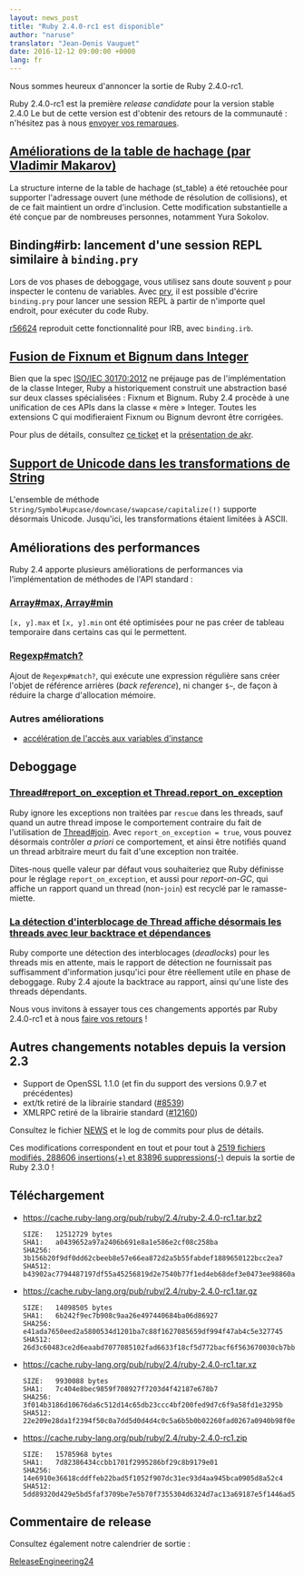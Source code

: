 ```yaml
---
layout: news_post
title: "Ruby 2.4.0-rc1 est disponible"
author: "naruse"
translator: "Jean-Denis Vauguet"
date: 2016-12-12 09:00:00 +0000
lang: fr
---
```


Nous sommes heureux d'annoncer la sortie de Ruby 2.4.0-rc1.

Ruby 2.4.0-rc1 est la première *release candidate* pour la version stable 2.4.0
Le but de cette version est d'obtenir des retours de la communauté : n'hésitez
pas à nous [envoyer vos remarques](https://bugs.ruby-lang.org/projects/ruby/wiki/HowToReport).

## [Améliorations de la table de hachage (par Vladimir Makarov)](https://bugs.ruby-lang.org/issues/12142)

La structure interne de la table de hachage (st_table) a été retouchée pour
supporter l'adressage ouvert (une méthode de résolution de collisions), et
de ce fait maintient un ordre d'inclusion. Cette modification substantielle
a été conçue par de nombreuses personnes, notamment Yura Sokolov.

## Binding#irb: lancement d'une session REPL similaire à `binding.pry`

Lors de vos phases de deboggage, vous utilisez sans doute souvent `p` pour
inspecter le contenu de variables. Avec [pry](https://github.com/pry/pry),
il est possible d'écrire `binding.pry` pour lancer une session REPL à partir
de n'importe quel endroit, pour exécuter du code Ruby.

[r56624](https://github.com/ruby/ruby/commit/493e48897421d176a8faf0f0820323d79ecdf94a)
reproduit cette fonctionnalité pour IRB, avec `binding.irb`.

## [Fusion de Fixnum et Bignum dans Integer](https://bugs.ruby-lang.org/issues/12005)

Bien que la spec [ISO/IEC 30170:2012](http://www.iso.org/iso/iso_catalogue/catalogue_tc/catalogue_detail.htm?csnumber=59579)
ne préjauge pas de l'implémentation de la classe Integer, Ruby a historiquement
construit une abstraction basé sur deux classes spécialisées : Fixnum et Bignum.
Ruby 2.4 procède à une unification de ces APIs dans la classe « mère » Integer.
Toutes les extensions C qui modifieraient Fixnum ou Bignum devront être corrigées.

Pour plus de détails, consultez [ce ticket](https://bugs.ruby-lang.org/issues/12005)
et la [présentation de akr](http://www.a-k-r.org/pub/2016-09-08-rubykaigi-unified-integer.pdf).

## [Support de Unicode dans les transformations de String](https://bugs.ruby-lang.org/issues/10085)

L'ensemble de méthode `String/Symbol#upcase/downcase/swapcase/capitalize(!)`
supporte désormais Unicode. Jusqu'ici, les transformations étaient limitées
à ASCII.

## Améliorations des performances

Ruby 2.4 apporte plusieurs améliorations de performances via l'implémentation
de méthodes de l'API standard :

### [Array#max, Array#min](https://bugs.ruby-lang.org/issues/12172)

`[x, y].max` et `[x, y].min` ont été optimisées pour ne pas créer de tableau
temporaire dans certains cas qui le permettent.

### [Regexp#match?](https://bugs.ruby-lang.org/issues/8110)

Ajout de `Regexp#match?`, qui exécute une expression régulière sans créer l'objet
de référence arrières (*back reference*), ni changer `$~`, de façon à réduire la
charge d'allocation mémoire.

### Autres améliorations

* [accélération de l'accès aux variables d'instance](https://bugs.ruby-lang.org/issues/12274)

## Deboggage

### [Thread#report_on_exception et Thread.report_on_exception](https://bugs.ruby-lang.org/issues/6647)

Ruby ignore les exceptions non traitées par `rescue` dans les threads, sauf
quand un autre thread impose le comportement contraire du fait de l'utilisation
de [Thread#join](https://ruby-doc.org/core-2.4.0/Thread.html#method-i-join). Avec
`report_on_exception = true`, vous pouvez désormais contrôler *a priori* ce
comportement, et ainsi être notifiés quand un thread arbitraire meurt du fait
d'une exception non traitée.

Dites-nous quelle valeur par défaut vous souhaiteriez que Ruby définisse pour
le réglage `report_on_exception`, et aussi pour *report-on-GC*, qui affiche un
rapport quand un thread (non-`join`) est recyclé par le ramasse-miette.

### [La détection d'interblocage de Thread affiche désormais les threads avec leur backtrace et dépendances](https://bugs.ruby-lang.org/issues/8214)

Ruby comporte une détection des interblocages (*deadlocks*) pour les threads
mis en attente, mais le rapport de détection ne fournissait pas suffisamment
d'information jusqu'ici pour être réellement utile en phase de deboggage.
Ruby 2.4 ajoute la backtrace au rapport, ainsi qu'une liste des threads
dépendants.

Nous vous invitons à essayer tous ces changements apportés par Ruby 2.4.0-rc1
et à nous [faire vos retours](https://bugs.ruby-lang.org/projects/ruby/wiki/HowToReport) !

## Autres changements notables depuis la version 2.3

* Support de OpenSSL 1.1.0 (et fin du support des versions 0.9.7 et précédentes)
* ext/tk retiré de la librairie standard ([#8539](https://bugs.ruby-lang.org/issues/8539))
* XMLRPC retiré de la librairie standard ([#12160](https://bugs.ruby-lang.org/issues/12160))

Consultez le fichier [NEWS](https://github.com/ruby/ruby/blob/v2_4_0_rc1/NEWS)
et le log de commits pour plus de détails.

Ces modifications correspondent en tout et pour tout à
[2519 fichiers modifiés, 288606 insertions(+) et 83896 suppressions(-)](https://github.com/ruby/ruby/compare/v2_3_0...v2_4_0_rc1)
depuis la sortie de Ruby 2.3.0 !

## Téléchargement

* <https://cache.ruby-lang.org/pub/ruby/2.4/ruby-2.4.0-rc1.tar.bz2>

      SIZE:   12512729 bytes
      SHA1:   a0439652a97a2406b691e8a1e586e2cf08c258ba
      SHA256: 3b156b20f9df0dd62cbeeb8e57e66ea872d2a5b55fabdef1889650122bcc2ea7
      SHA512: b43902ac7794487197df55a45256819d2e7540b77f1ed4eb68def3e0473ee98860a400862075bafadbde74f242e1dfe36a18cd6fe05ac42aae1ea6dddc9978ce

* <https://cache.ruby-lang.org/pub/ruby/2.4/ruby-2.4.0-rc1.tar.gz>

      SIZE:   14098505 bytes
      SHA1:   6b242f9ec7b908c9aa26e497440684ba06d86927
      SHA256: e41ada7650eed2a5800534d1201ba7c88f1627085659df994f47ab4c5e327745
      SHA512: 26d3c60483ce2d6eaabd7077085102fad6633f18cf5d772bacf6f563670030cb7bba22d54d8b7dfa5eac8b52990371c4a6ad1c095dff6f6b3a7bbe1a8ffb3754

* <https://cache.ruby-lang.org/pub/ruby/2.4/ruby-2.4.0-rc1.tar.xz>

      SIZE:   9930088 bytes
      SHA1:   7c404e8bec9859f708927f7203d4f42187e678b7
      SHA256: 3f014b3186d10676da6c512d14c65db23ccc4bf200fed9d7c6f9a58fd1e3295b
      SHA512: 22e209e28da1f2394f50c0a7dd5d0d4d4c0c5a6b5b0b02260fad0267a0940b98f0e2b0f36a44f87d1612555cb3022f43cd136a5186c7f87650aa20264408d415

* <https://cache.ruby-lang.org/pub/ruby/2.4/ruby-2.4.0-rc1.zip>

      SIZE:   15785968 bytes
      SHA1:   7d82386434ccbb1701f2995286bf29c8b9179e01
      SHA256: 14e6910e36618cddffeb22bad5f1052f907dc31ec93d4aa945bca0905d8a52c4
      SHA512: 5dd89320d429e5bd5faf3709be7e5b70f7355304d6324d7ac13a69187e5f1446ad5988c8186bc33f4fea8934288294f9d16fea173f39b2b39967746c4b03d1d4

## Commentaire de release

Consultez également notre calendrier de sortie :

[ReleaseEngineering24](https://bugs.ruby-lang.org/projects/ruby-trunk/wiki/ReleaseEngineering24)
